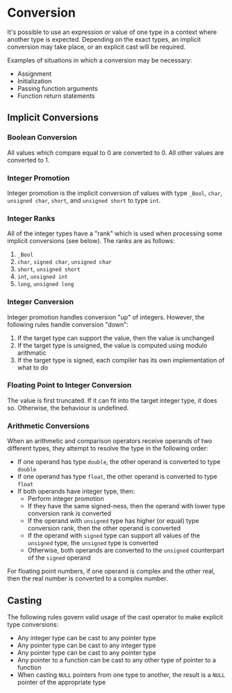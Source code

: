 # Conversion

It's possible to use an expression or value of one type in a context where another type is expected. Depending on the exact types, an implicit conversion may take place, or an explicit cast will be required.

Examples of situations in which a conversion may be necessary:
- Assignment
- Initialization
- Passing function arguments
- Function return statements

## Implicit Conversions

### Boolean Conversion

All values which compare equal to 0 are converted to 0. All other values are converted to 1.

### Integer Promotion

Integer promotion is the implicit conversion of values with type `_Bool`, `char`, `unsigned char`, `short`, and `unsigned short` to type `int`.

### Integer Ranks

All of the integer types have a "rank" which is used when processing some implicit conversions (see below). The ranks are as follows:
1. `_Bool`
2. `char`, `signed char`, `unsigned char`
3. `short`, `unsigned short`
4. `int`, `unsigned int`
5. `long`, `unsigned long`

### Integer Conversion

Integer promotion handles conversion "up" of integers. However, the following rules handle conversion "down":
1. If the target type can support the value, then the value is unchanged
2. If the target type is unsigned, the value is computed using modulo arithmatic
3. If the target type is signed, each compiler has its own implementation of what to do

### Floating Point to Integer Conversion

The value is first truncated. If it can fit into the target integer type, it does so. Otherwise, the behaviour is undefined.

### Arithmetic Conversions

When an arithmetic and comparison operators receive operands of two different types, they attempt to resolve the type in the following order:
- If one operand has type `double`, the other operand is converted to type `double`
- If one operand has type `float`, the other operand is converted to type `float`
- If both operands have integer type, then:
  - Perform integer promotion
  - If they have the same signed-ness, then the operand with lower type conversion rank is converted
  - If the operand with `unsigned` type has higher (or equal) type conversion rank, then the other operand is converted
  - If the operand with `signed` type can support all values of the `unsigned` type, the `unsigned` type is converted
  - Otherwise, both operands are converted to the `unsigned` counterpart of the `signed` operand
  
For floating point numbers, if one operand is complex and the other real, then the real number is converted to a complex number.

## Casting

The following rules govern valid usage of the cast operator to make explicit type conversions:
- Any integer type can be cast to any pointer type
- Any pointer type can be cast to any integer type
- Any pointer type can be cast to any pointer type
- Any pointer to a function can be cast to any other type of pointer to a function
- When casting `NULL` pointers from one type to another, the result is a `NULL` pointer of the appropriate type
